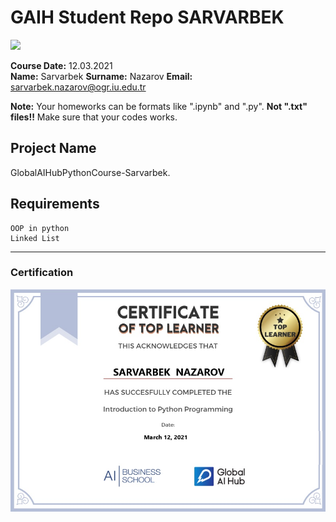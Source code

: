 # GAIH Student Repo SARVARBEK
![](img/newlogo.png)

**Course Date:** 12.03.2021  
**Name:** Sarvarbek
**Surname:** Nazarov
**Email:** sarvarbek.nazarov@ogr.iu.edu.tr  

**Note:** Your homeworks can be formats like ".ipynb" and ".py". **Not ".txt" files!!** Make sure that your codes works.  

## Project Name
GlobalAIHubPythonCourse-Sarvarbek.

## Requirements
```
OOP in python
Linked List

```
---

### Certification
![](img/TopLearnerCertificate.png)

